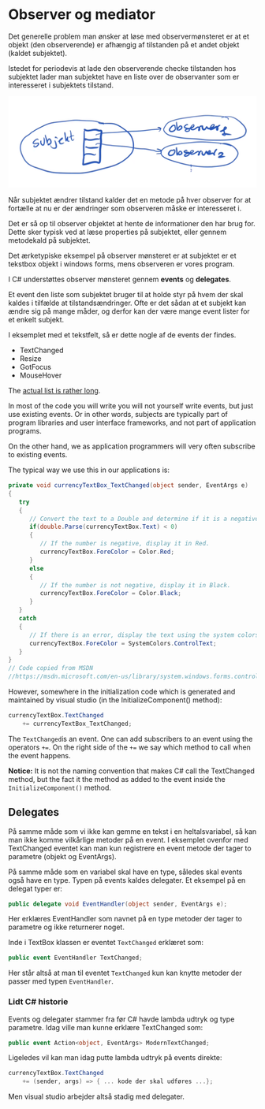 # Observer og mediator
Det generelle problem man ønsker at løse med observermønsteret er at et objekt (den observerende) er afhængig af tilstanden på et andet objekt (kaldet subjektet).

Istedet for periodevis at lade den observerende checke tilstanden hos subjektet lader man subjektet have en liste over de observanter som er interesseret i subjektets tilstand.

![](subjectobserverfigure.png)

Når subjektet ændrer tilstand kalder det en metode på hver observer for at fortælle at nu er der ændringer som observeren måske er interesseret i.

Det er så op til observer objektet at hente de informationer den har brug for. Dette sker typisk ved at læse properties på subjektet, eller gennem metodekald på subjektet.

Det ærketypiske eksempel på observer mønsteret er at subjektet er et tekstbox objekt i windows forms, mens observeren er vores program.

I C# understøttes observer mønsteret gennem **events** og **delegates**.

Et event den liste som subjektet bruger til at holde styr på hvem der skal kaldes i tilfælde at tilstandsændringer. 
Ofte er det sådan at et subjekt kan ændre sig på mange måder, og derfor kan der være mange event lister for et enkelt subjekt.

I eksemplet med et tekstfelt, så er dette nogle af de events der findes.

- TextChanged
- Resize 
- GotFocus
- MouseHover

The [actual list is rather long](https://msdn.microsoft.com/en-us/library/system.windows.forms.textbox_events(v=vs.110).aspx).

In most of the code you will write you will not yourself write events, but just use existing events. Or in other words, subjects are typically part of program libraries and user interface frameworks, and not part of application programs. 

On the other hand, we as application programmers will very often subscribe to existing events.

The typical way we use this in our applications is:

```csharp 
private void currencyTextBox_TextChanged(object sender, EventArgs e)
{
   try
   {
      // Convert the text to a Double and determine if it is a negative number.
      if(double.Parse(currencyTextBox.Text) < 0)
      {
         // If the number is negative, display it in Red.
         currencyTextBox.ForeColor = Color.Red;
      }
      else
      {
         // If the number is not negative, display it in Black.
         currencyTextBox.ForeColor = Color.Black;
      }
   }
   catch
   {
      // If there is an error, display the text using the system colors.
      currencyTextBox.ForeColor = SystemColors.ControlText;
   }
} 
// Code copied from MSDN
//https://msdn.microsoft.com/en-us/library/system.windows.forms.control.textchanged(v=vs.110).aspx
```

However, somewhere in the initialization code which is generated and maintained by visual studio (in the InitializeComponent() method):

```csharp
currencyTextBox.TextChanged 
	+= currencyTextBox_TextChanged;
```

The `TextChanged`is an event. One can add subscribers to an event using the operators `+=`. On the right side of the `+=` we say which method to call when the event happens. 

**Notice:** It is not the naming convention that makes C# call the TextChanged method, but the fact it the method as added to the event inside the `InitializeComponent()` method.

## Delegates
På samme måde som vi ikke kan gemme en tekst i en heltalsvariabel, så kan man ikke komme vilkårlige metoder på en event. I eksemplet ovenfor med TextChanged eventet kan man kun registrere en event metode der tager to parametre (objekt og EventArgs).

På samme måde som en variabel skal have en type, således skal events også have en type. Typen på events kaldes delegater. Et eksempel på en delegat typer er:

```csharp
public delegate void EventHandler(object sender, EventArgs e);
```
Her erklæres EventHandler som navnet på en type metoder der tager to parametre og ikke returnerer noget.

Inde i TextBox klassen er eventet `TextChanged` erklæret som:

```csharp
public event EventHandler TextChanged;
```

Her står altså at man til eventet `TextChanged` kun kan knytte metoder der passer med typen `EventHandler`.

### Lidt C# historie
Events og delegater stammer fra før C# havde lambda udtryk og type parametre. Idag ville man kunne erklære TextChanged som:

```csharp
public event Action<object, EventArgs> ModernTextChanged;
```

Ligeledes vil kan man idag putte lambda udtryk på events direkte:

```csharp
currencyTextBox.TextChanged 
	+= (sender, args) => { ... kode der skal udføres ...};
```
Men visual studio arbejder altså stadig med delegater.






